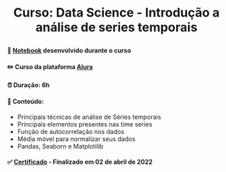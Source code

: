 # <p align="center"> <b> Curso: Data Science - Introdução a análise de series temporais </b> 

####  📓 <a href="https://github.com/diassmatheus/IntroducaoSeriesTemporais/blob/main/Time%20Series.ipynb">Notebook</a> desenvolvido durante o curso 
####  ✏️ Curso da plataforma <a href="https://cursos.alura.com.br/course/data-science-series-temporais">Alura</a> 
####  ⏰ Duração: 6h 
####  📜 Conteúdo:
- Principais técnicas de análise de Séries temporais
- Principais elementos presentes nas time series
- Função de autocorrelação nos dados
- Média móvel para normalizar seus dados
- Pandas, Seaborn e Matplotilib
####  ✅ <a href="https://cursos.alura.com.br/user/diassmatheus/course/data-science-series-temporais/certificate">Certificado</a> - Finalizado em 02 de abril de 2022

